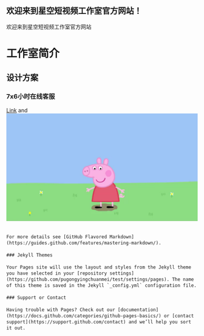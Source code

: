 ## 欢迎来到星空短视频工作室官方网站！

欢迎来到星空短视频工作室官方网站


# 工作室简介
## 设计方案
### 7x6小时在线客服

[Link](url) and ![Image](https://github.com/pugongyingchuanmei/test/blob/main/peppa%20pig.png)
```

For more details see [GitHub Flavored Markdown](https://guides.github.com/features/mastering-markdown/).

### Jekyll Themes

Your Pages site will use the layout and styles from the Jekyll theme you have selected in your [repository settings](https://github.com/pugongyingchuanmei/test/settings/pages). The name of this theme is saved in the Jekyll `_config.yml` configuration file.

### Support or Contact

Having trouble with Pages? Check out our [documentation](https://docs.github.com/categories/github-pages-basics/) or [contact support](https://support.github.com/contact) and we’ll help you sort it out.
